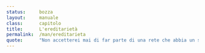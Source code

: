 ```yaml
---
status:     bozza
layout:     manuale
class:      capitolo
title:      L'ereditarietà
permalink:  /man/ereditarieta
quote:      "Non accetterei mai di far parte di una rete che abbia un server come me fra i suoi nodi"
---
```


<!--
L'ereditarietà può essere o singola o multipla.

Quando una nuova classe deriva da un'unica classe base, l'ereditarietà
viene detta singola; se invece una classe deriva da due o più classi
base, l'ereditarietà viene detta multipla. 

Alcuni linguaggi di programmazione permettono solo l'ereditarietà
singola; il C++ permette entrambe le tipologie.

-->
